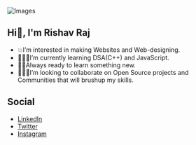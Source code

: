 ![Images](https://miro.medium.com/max/640/0*4ehgb0-UK-qEME11.png)
## Hi👋, I'm Rishav Raj
- 💥I’m interested in making Websites and Web-designing.
- 👨🏻‍💻I’m currently learning DSA(C++) and JavaScript.
- 🙌🏻Always ready to learn something new.
- 🧑‍🤝‍🧑I’m looking to collaborate on Open Source projects and Communities that will brushup my skills.

## Social
- [LinkedIn](https://www.linkedin.com/in/rishav-raj-aa7256228/)
- [Twitter](https://twitter.com/RishavRaj17Jul)
- [Instagram](https://www.instagram.com/harmony2_my_ear/)
